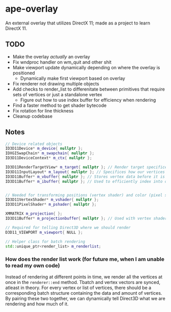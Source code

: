 # ape-overlay
An external overlay that utilizes DirectX 11; made as a project to learn DirectX 11.


## TODO
  - Make the overlay *actually* an overlay
  - Fix wndproc handler on wm_quit and other shit
  - Make viewport update dynamically depending on where the overlay is positioned
  	- Dynamically make first viewport based on overlay 
  - Fix renderer not drawing multiple objects
  - Add checks to render_list to differenitate between primitives that require sets of vertices or just a standalone vertex
	- Figure out how to use index buffer for efficiency when rendering
  - Find a faster method to get shader bytecode	
  - Fix rotation for line thickness
  - Cleanup codebase
  
## Notes
```cpp
// Device related objects
ID3D11Device* m_device{ nullptr };
IDXGISwapChain* m_swapchain{ nullptr };
ID3D11DeviceContext* m_ctx{ nullptr };

ID3D11RenderTargetView* m_target{ nullptr }; // Render target specifices our target (whether it be a surface, or the back buffer) for drawing colors/textures to
ID3D11InputLayout* m_layout{ nullptr }; // Specifices how our vertices are laid out in memory
ID3D11Buffer* m_vbuffer{ nullptr }; // Stores vertex data before it is transformed
ID3D11Buffer* m_ibuffer{ nullptr }; // Used to efficiently index into our vertex buffer


// Needed for transforming positions (vertex shader) and color (pixel shader)
ID3D11VertexShader* m_vshader{ nullptr };
ID3D11PixelShader* m_pshader{ nullptr };

XMMATRIX m_projection{ };
ID3D11Buffer* m_projectionbuffer{ nullptr }; // Used with vertex shader to transform screen coordinates into clip coordinates (for Direct3D)

// Required for telling Direct3D where we should render
D3D11_VIEWPORT m_viewport{ NULL };

// Helper class for batch rendering
std::unique_ptr<render_list> m_renderlist;
```
### How does the render list work (for future me, when I am unable to read my own code)

Instead of rendering at different points in time, we render all the vertices at once in the ``renderer::end`` method.
Tbatch and vertex vectors are synced, atleast in theory. For every vertex or list of vertices, there should be a corresponding batch structure containing the data and amount of vertices. By pairing these two together, we can dynamically tell Direct3D what we are rendering and how much of it.
